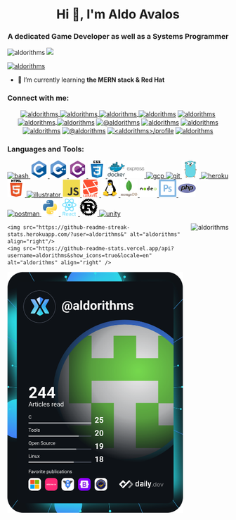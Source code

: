 <h1 align="center">Hi 👋, I'm Aldo Avalos</h1>
<h3 align="center">A dedicated Game Developer as well as a Systems Programmer</h3>

<p align="left">
    <img src="https://komarev.com/ghpvc/?username=aldorithms&label=Profile%20views&color=0e75b6&style=flat" alt="aldorithms" />
    <img src="https://img.shields.io/github/followers/aldorithms?label=Follow&style=social" />
</p>

<p align="left">
    <a href="https://github.com/ryo-ma/github-profile-trophy">
        <img src="https://github-profile-trophy.vercel.app/?username=aldorithms" alt="aldorithms" />
    </a>
</p>

- 🌱 I’m currently learning **the MERN stack & Red Hat**

<h3 align="left">Connect with me:</h3>
<p align="center">
<a href="https://codepen.io/aldorithms" target="blank">
    <img align="center" src="https://raw.githubusercontent.com/rahuldkjain/github-profile-readme-generator/master/src/images/icons/Social/codepen.svg" alt="aldorithms" height="30" width="40" />
</a>
<a href="https://dev.to/aldorithms" target="blank">
    <img align="center" src="https://raw.githubusercontent.com/rahuldkjain/github-profile-readme-generator/master/src/images/icons/Social/devto.svg" alt="aldorithms" height="30" width="40" />
</a>
<a href="https://linkedin.com/in/aldorithms" target="blank">
    <img align="center" src="https://raw.githubusercontent.com/rahuldkjain/github-profile-readme-generator/master/src/images/icons/Social/linked-in-alt.svg" alt="aldorithms" height="30" width="40" />
</a>
<a href="https://stackoverflow.com/users/aldorithms" target="blank">
    <img align="center" src="https://raw.githubusercontent.com/rahuldkjain/github-profile-readme-generator/master/src/images/icons/Social/stack-overflow.svg" alt="aldorithms" height="30" width="40" /></a>
<a href="https://codesandbox.com/aldorithms" target="blank">
    <img align="center" src="https://raw.githubusercontent.com/rahuldkjain/github-profile-readme-generator/master/src/images/icons/Social/codesandbox.svg" alt="aldorithms" height="30" width="40" />
</a>
<a href="https://kaggle.com/aldorithms" target="blank">
    <img align="center" src="https://raw.githubusercontent.com/rahuldkjain/github-profile-readme-generator/master/src/images/icons/Social/kaggle.svg" alt="aldorithms" height="30" width="40" />
</a>
<a href="https://dribbble.com/aldorithms" target="blank">
    <img align="center" src="https://raw.githubusercontent.com/rahuldkjain/github-profile-readme-generator/master/src/images/icons/Social/dribbble.svg" alt="aldorithms" height="30" width="40" /></a>
<a href="https://hashnode.com/@aldorithms" target="blank">
    <img align="center" src="https://raw.githubusercontent.com/rahuldkjain/github-profile-readme-generator/master/src/images/icons/Social/hashnode.svg" alt="@aldorithms" height="30" width="40" /></a>
<a href="https://www.codechef.com/users/aldorithms" target="blank">
    <img align="center" src="https://cdn.jsdelivr.net/npm/simple-icons@3.1.0/icons/codechef.svg" alt="aldorithms" height="30" width="40" /></a>
<a href="https://www.hackerrank.com/aldorithms" target="blank">
    <img align="center" src="https://raw.githubusercontent.com/rahuldkjain/github-profile-readme-generator/master/src/images/icons/Social/hackerrank.svg" alt="aldorithms" height="30" width="40" /></a>
<a href="https://www.leetcode.com/aldorithms" target="blank">
    <img align="center" src="https://raw.githubusercontent.com/rahuldkjain/github-profile-readme-generator/master/src/images/icons/Social/leet-code.svg" alt="aldorithms" height="30" width="40" /></a>
<a href="https://www.hackerearth.com/@aldorithms" target="blank">
    <img align="center" src="https://raw.githubusercontent.com/rahuldkjain/github-profile-readme-generator/master/src/images/icons/Social/hackerearth.svg" alt="@aldorithms" height="30" width="40" /></a>
<a href="https://auth.geeksforgeeks.org/user/<aldorithms>/profile" target="blank">
    <img align="center" src="https://raw.githubusercontent.com/rahuldkjain/github-profile-readme-generator/master/src/images/icons/Social/geeks-for-geeks.svg" alt="<aldorithms>/profile" height="30" width="40" /></a>
<a href="https://www.topcoder.com/members/aldorithms" target="blank">
    <img align="center" src="https://raw.githubusercontent.com/rahuldkjain/github-profile-readme-generator/master/src/images/icons/Social/topcoder.svg" alt="aldorithms" height="30" width="40" /></a>
</p>

<h3 align="left">Languages and Tools:</h3>
<p align="left">
    <a href="https://www.gnu.org/software/bash/" target="_blank" rel="noreferrer">
        <img src="https://www.vectorlogo.zone/logos/gnu_bash/gnu_bash-icon.svg" alt="bash" width="40" height="40"/>
    </a>
    <a href="https://www.cprogramming.com/" target="_blank" rel="noreferrer">
        <img src="https://raw.githubusercontent.com/devicons/devicon/master/icons/c/c-original.svg" alt="c" width="40" height="40"/>
    </a>
    <a href="https://www.w3schools.com/cpp/" target="_blank" rel="noreferrer">
        <img src="https://raw.githubusercontent.com/devicons/devicon/master/icons/cplusplus/cplusplus-original.svg" alt="cplusplus" width="40" height="40"/>
    </a>
    <a href="https://www.w3schools.com/cs/" target="_blank" rel="noreferrer">
        <img src="https://raw.githubusercontent.com/devicons/devicon/master/icons/csharp/csharp-original.svg" alt="csharp" width="40" height="40"/>
    </a>
    <a href="https://www.w3schools.com/css/" target="_blank" rel="noreferrer">
        <img src="https://raw.githubusercontent.com/devicons/devicon/master/icons/css3/css3-original-wordmark.svg" alt="css3" width="40" height="40"/>
    </a>
    <a href="https://www.docker.com/" target="_blank" rel="noreferrer">
        <img src="https://raw.githubusercontent.com/devicons/devicon/master/icons/docker/docker-original-wordmark.svg" alt="docker" width="40" height="40"/>
    </a>
    <a href="https://expressjs.com" target="_blank" rel="noreferrer">
        <img src="https://raw.githubusercontent.com/devicons/devicon/master/icons/express/express-original-wordmark.svg" alt="express" width="40" height="40"/>
    </a>
    <a href="https://cloud.google.com" target="_blank" rel="noreferrer">
        <img src="https://www.vectorlogo.zone/logos/google_cloud/google_cloud-icon.svg" alt="gcp" width="40" height="40"/>
    </a>
    <a href="https://git-scm.com/" target="_blank" rel="noreferrer">
        <img src="https://www.vectorlogo.zone/logos/git-scm/git-scm-icon.svg" alt="git" width="40" height="40"/>
    </a>
    <a href="https://golang.org" target="_blank" rel="noreferrer">
        <img src="https://raw.githubusercontent.com/devicons/devicon/master/icons/go/go-original.svg" alt="go" width="40" height="40"/>
    </a>
    <a href="https://heroku.com" target="_blank" rel="noreferrer">
        <img src="https://www.vectorlogo.zone/logos/heroku/heroku-icon.svg" alt="heroku" width="40" height="40"/>
    </a>
    <a href="https://www.w3.org/html/" target="_blank" rel="noreferrer"> 
        <img src="https://raw.githubusercontent.com/devicons/devicon/master/icons/html5/html5-original-wordmark.svg" alt="html5" width="40" height="40"/> 
    </a> 
    <a href="https://www.adobe.com/in/products/illustrator.html" target="_blank" rel="noreferrer"> 
        <img src="https://www.vectorlogo.zone/logos/adobe_illustrator/adobe_illustrator-icon.svg" alt="illustrator" width="40" height="40"/> 
    </a> 
    <a href="https://developer.mozilla.org/en-US/docs/Web/JavaScript" target="_blank" rel="noreferrer"> 
        <img src="https://raw.githubusercontent.com/devicons/devicon/master/icons/javascript/javascript-original.svg" alt="javascript" width="40" height="40"/> 
    </a> 
    <a href="https://laravel.com/" target="_blank" rel="noreferrer"> 
        <img src="https://raw.githubusercontent.com/devicons/devicon/master/icons/laravel/laravel-plain-wordmark.svg" alt="laravel" width="40" height="40"/> 
    </a> 
    <a href="https://www.linux.org/" target="_blank" rel="noreferrer"> 
        <img src="https://raw.githubusercontent.com/devicons/devicon/master/icons/linux/linux-original.svg" alt="linux" width="40" height="40"/> 
    </a> 
    <a href="https://www.mongodb.com/" target="_blank" rel="noreferrer"> 
        <img src="https://raw.githubusercontent.com/devicons/devicon/master/icons/mongodb/mongodb-original-wordmark.svg" alt="mongodb" width="40" height="40"/> 
    </a> 
    <a href="https://nodejs.org" target="_blank" rel="noreferrer"> 
        <img src="https://raw.githubusercontent.com/devicons/devicon/master/icons/nodejs/nodejs-original-wordmark.svg" alt="nodejs" width="40" height="40"/> 
    </a> 
    <a href="https://www.photoshop.com/en" target="_blank" rel="noreferrer"> 
        <img src="https://raw.githubusercontent.com/devicons/devicon/master/icons/photoshop/photoshop-line.svg" alt="photoshop" width="40" height="40"/> 
    </a> 
    <a href="https://www.php.net" target="_blank" rel="noreferrer"> 
        <img src="https://raw.githubusercontent.com/devicons/devicon/master/icons/php/php-original.svg" alt="php" width="40" height="40"/> 
    </a> 
    <a href="https://postman.com" target="_blank" rel="noreferrer"> 
        <img src="https://www.vectorlogo.zone/logos/getpostman/getpostman-icon.svg" alt="postman" width="40" height="40"/> 
    </a> 
    <a href="https://www.python.org" target="_blank" rel="noreferrer"> 
        <img src="https://raw.githubusercontent.com/devicons/devicon/master/icons/python/python-original.svg" alt="python" width="40" height="40"/> 
    </a> 
    <a href="https://reactjs.org/" target="_blank" rel="noreferrer"> 
        <img src="https://raw.githubusercontent.com/devicons/devicon/master/icons/react/react-original-wordmark.svg" alt="react" width="40" height="40"/> 
    </a> 
    <a href="https://www.rust-lang.org" target="_blank" rel="noreferrer"> 
        <img src="https://raw.githubusercontent.com/devicons/devicon/master/icons/rust/rust-plain.svg" alt="rust" width="40" height="40"/> 
    </a> 
    <a href="https://unity.com/" target="_blank" rel="noreferrer"> 
        <img src="https://www.vectorlogo.zone/logos/unity3d/unity3d-icon.svg" alt="unity" width="40" height="40"/> 
    </a>
</p>

<p>
    <img src="https://github-readme-stats.vercel.app/api/top-langs?username=aldorithms&show_icons=true&locale=en&layout=compact" alt="aldorithms" align="right" />
    
    <img src="https://github-readme-streak-stats.herokuapp.com/?user=aldorithms&" alt="aldorithms" align="right"/>
    <img src="https://github-readme-stats.vercel.app/api?username=aldorithms&show_icons=true&locale=en" alt="aldorithms" align="right" />
</p>
<a href="https://app.daily.dev/aldorithms">
  <img align="left" src="https://github.com/aldorithms/aldorithms/blob/main/devcard.svg" width="400" alt="Aldo's Dev Card"/>
</a>
